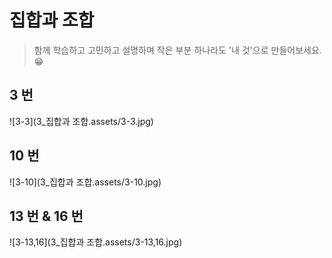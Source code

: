 # 집합과 조합

> 함께 학습하고 고민하고 설명하며 작은 부분 하나라도 '내 것'으로 만들어보세요. 😁



## 3 번

![3-3](3_집합과 조합.assets/3-3.jpg)




## 10 번

![3-10](3_집합과 조합.assets/3-10.jpg)




## 13 번 & 16 번

![3-13,16](3_집합과 조합.assets/3-13,16.jpg)
